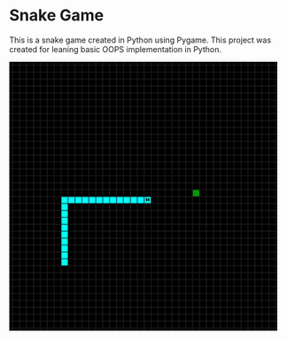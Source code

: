 # Snake Game
 This is a snake game created in Python using Pygame.
 This project was created for leaning basic OOPS implementation in Python.
 
 ![](Images/game1.png)
